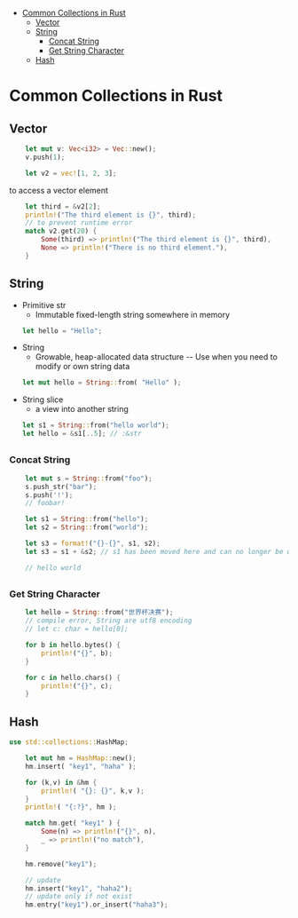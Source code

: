 [](...menustart)

- [Common Collections in Rust](#08582156814ae0358bca2ce3318bd2a0)
    - [Vector](#57dea6f5039281b7fee517fc43bf3110)
    - [String](#27118326006d3829667a400ad23d5d98)
        - [Concat String](#e00c79e7084b18fb370b2195be267984)
        - [Get String Character](#2f1844e4a053e671634071bb4eb7aa8d)
    - [Hash](#fae8a9257e154175da4193dbf6552ef6)

[](...menuend)


<h2 id="08582156814ae0358bca2ce3318bd2a0"></h2>

# Common Collections in Rust


<h2 id="57dea6f5039281b7fee517fc43bf3110"></h2>

## Vector

```rust
    let mut v: Vec<i32> = Vec::new();
    v.push(1);

    let v2 = vec![1, 2, 3];
```

to access a vector element

```rust
    let third = &v2[2];
    println!("The third element is {}", third);
    // to prevent runtime error
    match v2.get(20) {
        Some(third) => println!("The third element is {}", third),
        None => println!("There is no third element."),
    }
```


<h2 id="27118326006d3829667a400ad23d5d98"></h2>

## String


- Primitive str 
    - Immutable fixed-length string somewhere in memory
    ```rust
    let hello = "Hello";
    ```
- String
    - Growable, heap-allocated data structure -- Use when you need to modify or own string data
    ```rust
    let mut hello = String::from( "Hello" );
    ```
- String slice
    - a view into another string
    ```rust 
    let s1 = String::from("hello world");
    let hello = &s1[..5]; // :&str
    ```

<h2 id="e00c79e7084b18fb370b2195be267984"></h2>

### Concat String

```rust
    let mut s = String::from("foo");
    s.push_str("bar");
    s.push('!');
    // foobar!

    let s1 = String::from("hello");
    let s2 = String::from("world");

    let s3 = format!("{}-{}", s1, s2);
    let s3 = s1 + &s2; // s1 has been moved here and can no longer be used

    // hello world
```


<h2 id="2f1844e4a053e671634071bb4eb7aa8d"></h2>

### Get String Character


```rust
    let hello = String::from("世界杯决赛");
    // compile error, String are utf8 encoding
    // let c: char = hello[0];

    for b in hello.bytes() {
        println!("{}", b);
    }

    for c in hello.chars() {
        println!("{}", c);
    }
```


<h2 id="fae8a9257e154175da4193dbf6552ef6"></h2>

## Hash

```rust
use std::collections::HashMap;
```

```rust
    let mut hm = HashMap::new();
    hm.insert( "key1", "haha" );

    for (k,v) in &hm {
        println!( "{}: {}", k,v );
    }
    println!( "{:?}", hm );

    match hm.get( "key1" ) {
        Some(n) => println!("{}", n),
        _ => println!("no match"),
    }

    hm.remove("key1");

    // update
    hm.insert("key1", "haha2");
    // update only if not exist
    hm.entry("key1").or_insert("haha3");
```



